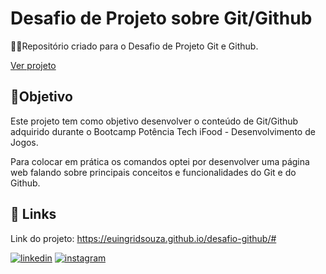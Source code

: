 # Desafio de Projeto sobre Git/Github


👩‍💻Repositório criado para o Desafio de Projeto Git e Github.

[Ver projeto](https://euingridsouza.github.io/desafio-github/#)


## 🎯Objetivo
Este projeto tem como objetivo desenvolver o conteúdo de Git/Github adquirido durante o Bootcamp Potência Tech iFood - Desenvolvimento de Jogos.

Para colocar em prática os comandos optei por desenvolver uma página web falando sobre principais conceitos e funcionalidades do Git e do Github.



## 🔗 Links
Link do projeto: 
https://euingridsouza.github.io/desafio-github/#

[![linkedin](https://img.shields.io/badge/linkedin-0A66C2?style=for-the-badge&logo=linkedin&logoColor=white)](https://www.linkedin.com/in/ingrid-coelho-de-abreu-de-souza?utm_source=share&utm_campaign=share_via&utm_content=profile&utm_medium=android_app)
[![instagram](https://img.shields.io/badge/instagram-833ab4?style=for-the-badge&logo=instagram&logoColor=white)](https://instagram.com/ingridcoelhoab.s?utm_source=qr&igshid=ZDExYjZkNGI0OA==)

